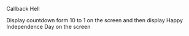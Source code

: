  Callback Hell

 Display countdown form 10 to 1 on the screen and then display 
 Happy Independence Day on the screen